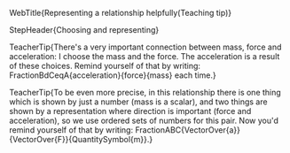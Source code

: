 WebTitle{Representing a relationship helpfully(Teaching tip)}

StepHeader{Choosing and representing}

TeacherTip{There's a very important connection between mass, force and acceleration: I choose the mass and the force. The acceleration is a result of these choices. Remind yourself of that by writing: FractionBdCeqA{acceleration}{force}{mass} each time.}

TeacherTip{To be even more precise, in this relationship there is one thing which is shown by just a number (mass is a scalar), and two things are shown by a representation where direction is important (force and acceleration), so we use ordered sets of numbers for this pair. Now you'd remind yourself of that by writing: FractionABC{VectorOver{a}}{VectorOver{F}}{QuantitySymbol{m}}.}


